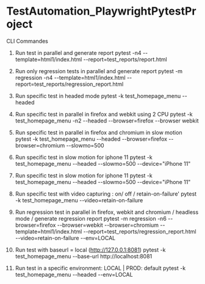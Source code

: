 # TestAutomation_PlaywrightPytestProject

CLI Commandes 

1. Run test in parallel and generate report 
 pytest -n4  --template=html1/index.html --report=test_reports/report.html
 
2. Run only regression tests in parallel and generate report 
 pytest -m regression -n4  --template=html1/index.html --report=test_reports/regression_report.html
 
3. Run specific test in headed mode 
 pytest -k test_homepage_menu  --headed
 
4. Run specific test in parallel in firefox and webkit using 2 CPU
 pytest -k test_homepage_menu -n2  --headed  --browser=firefox --browser webkit

5. Run specific test in parallel in firefox and chromium in slow motion 
 pytest -k test_homepage_menu  --headed  --browser=firefox --browser=chromium  --slowmo=500

6. Run specific test in slow motion for iphone 11 
 pytest -k test_homepage_menu --headed   --slowmo=500  --device="iPhone 11" 

7. Run specific test in slow motion for iphone 11 
 pytest -k test_homepage_menu --headed   --slowmo=500  --device="iPhone 11" 

8. Run specific test with video capturing : on/ off / retain-on-failure'
pytest -k test_homepage_menu --video=retain-on-failure

9. Run regression test in parallel in firefox, webkit and chromium / headless mode / generate regression report
pytest -m regression -n6  --browser=firefox --browser=webkit  --browser=chromium  --template=html1/index.html --report=test_reports/regression_report.html  --video=retain-on-failure  --env=LOCAL

10. Run test with baseurl = local (http://127.0.0.1:8081)
pytest -k test_homepage_menu --base-url http://localhost:8081

11. Run test in a specific environment: LOCAL | PROD: default 
pytest -k test_homepage_menu --headed --env=LOCAL
